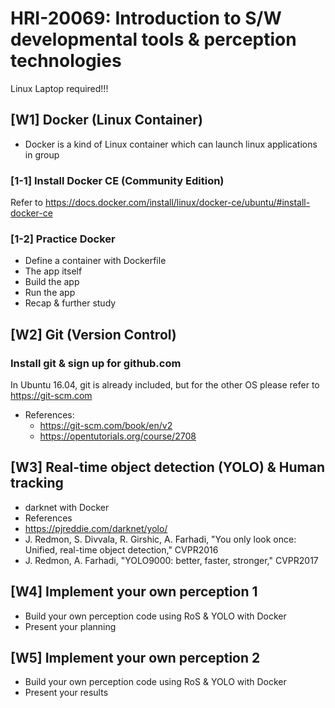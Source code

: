 # HRI-20069: Introduction to S/W developmental tools & perception technologies 

Linux Laptop required!!!

## [W1] Docker (Linux Container)
  * Docker is a kind of Linux container which can launch linux applications in group

### [1-1] Install Docker CE (Community Edition)
Refer to https://docs.docker.com/install/linux/docker-ce/ubuntu/#install-docker-ce  

### [1-2] Practice Docker
  * Define a container with Dockerfile
  * The app itself
  * Build the app
  * Run the app
  * Recap & further study


## [W2] Git (Version Control)

### Install git & sign up for github.com
In Ubuntu 16.04, git is already included, but for the other OS please refer to https://git-scm.com

  * References:
    * https://git-scm.com/book/en/v2
    * https://opentutorials.org/course/2708


## [W3] Real-time object detection (YOLO) & Human tracking
 * darknet with Docker
 * References
  * https://pjreddie.com/darknet/yolo/ 
  * J. Redmon, S. Divvala, R. Girshic, A. Farhadi, "You only look once: Unified, real-time object detection," CVPR2016
  * J. Redmon, A. Farhadi, "YOLO9000: better, faster, stronger," CVPR2017


## [W4] Implement your own perception 1
 * Build your own perception code using RoS & YOLO with Docker
 * Present your planning


## [W5] Implement your own perception 2
 * Build your own perception code using RoS & YOLO with Docker
 * Present your results
